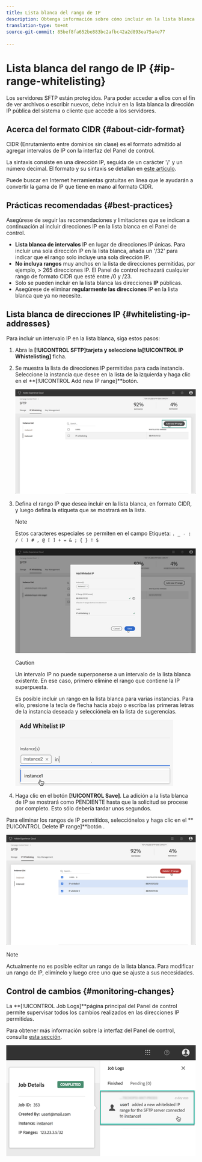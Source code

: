 ```yaml
---
title: Lista blanca del rango de IP
description: Obtenga información sobre cómo incluir en la lista blanca los rangos IP para el acceso a los servidores SFTP
translation-type: tm+mt
source-git-commit: 85bef8fa652be883bc2afbc42a2d893ea75a4e77

---
```



# Lista blanca del rango de IP {#ip-range-whitelisting}

Los servidores SFTP están protegidos. Para poder acceder a ellos con el fin de ver archivos o escribir nuevos, debe incluir en la lista blanca la dirección IP pública del sistema o cliente que accede a los servidores.

## Acerca del formato CIDR {#about-cidr-format}

CIDR (Enrutamiento entre dominios sin clase) es el formato admitido al agregar intervalos de IP con la interfaz del Panel de control.

La sintaxis consiste en una dirección IP, seguida de un carácter &#39;/&#39; y un número decimal. El formato y su sintaxis se detallan en [este artículo](https://whatismyipaddress.com/cidr).

Puede buscar en Internet herramientas gratuitas en línea que le ayudarán a convertir la gama de IP que tiene en mano al formato CIDR.

## Prácticas recomendadas {#best-practices}

Asegúrese de seguir las recomendaciones y limitaciones que se indican a continuación al incluir direcciones IP en la lista blanca en el Panel de control.

* **Lista blanca de intervalos** IP en lugar de direcciones IP únicas. Para incluir una sola dirección IP en la lista blanca, añada un &#39;/32&#39; para indicar que el rango solo incluye una sola dirección IP.
* **No incluya rangos** muy anchos en la lista de direcciones permitidas, por ejemplo, > 265 direcciones IP. El Panel de control rechazará cualquier rango de formato CIDR que esté entre /0 y /23.
* Solo se pueden incluir en la lista blanca las direcciones **IP** públicas.
* Asegúrese de eliminar **regularmente las direcciones** IP en la lista blanca que ya no necesite.

## Lista blanca de direcciones IP {#whitelisting-ip-addresses}

Para incluir un intervalo IP en la lista blanca, siga estos pasos:

1. Abra la **[!UICONTROL SFTP]**tarjeta y seleccione la**[!UICONTROL IP Whistelisting]** ficha.
1. Se muestra la lista de direcciones IP permitidas para cada instancia. Seleccione la instancia que desee en la lista de la izquierda y haga clic en el **[!UICONTROL Add new IP range]**botón.

   ![](assets/control_panel_add_range.png)

1. Defina el rango IP que desea incluir en la lista blanca, en formato CIDR, y luego defina la etiqueta que se mostrará en la lista.

   >[!NOTE]
   >
   >Estos caracteres especiales se permiten en el campo Etiqueta:
   > `. _ - : / ( ) # , @ [ ] + = & ; { } ! $`

   ![](assets/control_panel_add_range2.png)

   >[!CAUTION]
   >
   >Un intervalo IP no puede superponerse a un intervalo de la lista blanca existente. En ese caso, primero elimine el rango que contiene la IP superpuesta.
   >
   >Es posible incluir un rango en la lista blanca para varias instancias. Para ello, presione la tecla de flecha hacia abajo o escriba las primeras letras de la instancia deseada y selecciónela en la lista de sugerencias.

   ![](assets/control_panel_add_range3.png)

1. Haga clic en el botón **[!UICONTROL Save]**. La adición a la lista blanca de IP se mostrará como PENDIENTE hasta que la solicitud se procese por completo. Esto sólo debería tardar unos segundos.

Para eliminar los rangos de IP permitidos, selecciónelos y haga clic en el **[!UICONTROL Delete IP range]**botón .

![](assets/control_panel_delete_range2.png)

>[!NOTE]
>
>Actualmente no es posible editar un rango de la lista blanca. Para modificar un rango de IP, elimínelo y luego cree uno que se ajuste a sus necesidades.

## Control de cambios {#monitoring-changes}

La **[!UICONTROL Job Logs]**página principal del Panel de control permite supervisar todos los cambios realizados en las direcciones IP permitidas.

Para obtener más información sobre la interfaz del Panel de control, consulte [esta sección](../../discover/using/discovering-the-interface.md).

![](assets/control_panel_ip_log.png)
